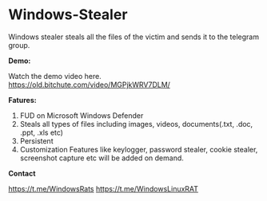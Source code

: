 # Windows-Stealer

Windows stealer steals all the files of the victim and sends it to the telegram group.

**Demo:**

Watch the demo video here.
https://old.bitchute.com/video/MGPjkWRV7DLM/

**Fatures:**

1. FUD on Microsoft Windows Defender
2. Steals all types of files including images, videos, documents(.txt, .doc, .ppt, .xls etc)
3. Persistent
4. Customization Features like keylogger, password stealer, cookie stealer, screenshot capture etc will be added on demand.

**Contact**

https://t.me/WindowsRats 
https://t.me/WindowsLinuxRAT
